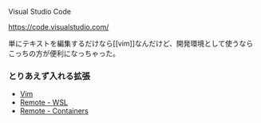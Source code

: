 Visual Studio Code

https://code.visualstudio.com/

単にテキストを編集するだけなら[[vim]]なんだけど、開発環境として使うならこっちの方が便利になっちゃった。

### とりあえず入れる拡張

- [Vim](https://marketplace.visualstudio.com/items?itemName=vscodevim.vim)
- [Remote - WSL](https://marketplace.visualstudio.com/items?itemName=ms-vscode-remote.remote-wsl)
- [Remote - Containers](https://marketplace.visualstudio.com/items?itemName=ms-vscode-remote.remote-containers)
